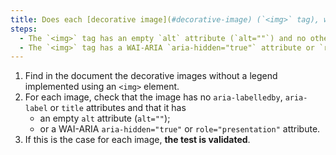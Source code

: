 ```yaml
---
title: Does each [decorative image](#decorative-image) (`<img>` tag), without [image caption](#image-caption), meet one of these conditions?
steps:
  - The `<img>` tag has an empty `alt` attribute (`alt=""`) and no other attribute to provide a [text alternative](#text-alternative-image).
  - The `<img>` tag has a WAI-ARIA `aria-hidden="true"` attribute or `role="presentation"`.
---
```


1. Find in the document the decorative images without a legend implemented using an `<img>` element.
2. For each image, check that the image has no `aria-labelledby`, `aria-label` or `title` attributes and that it has
   - an empty `alt` attribute (`alt=""`);
   - or a WAI-ARIA `aria-hidden="true"` or `role="presentation"` attribute.
3. If this is the case for each image, **the test is validated**.
